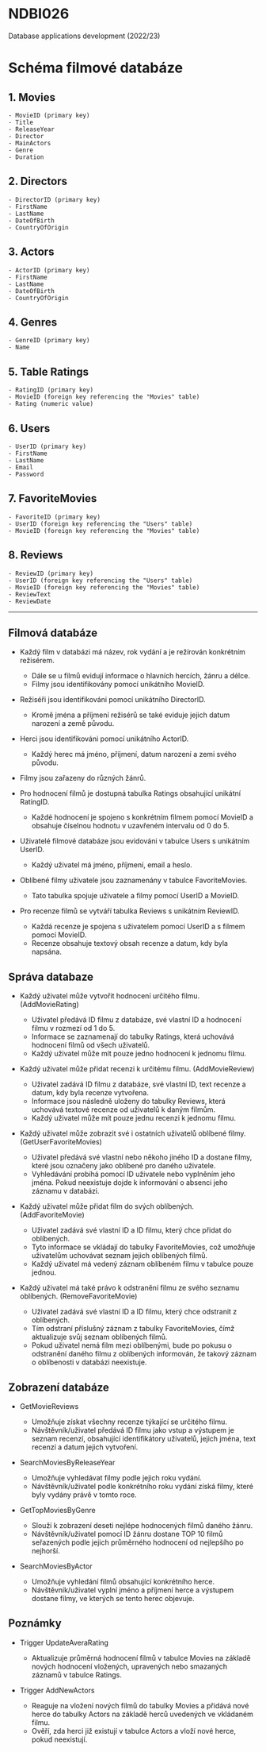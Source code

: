 # NDBI026
Database applications development (2022/23)

# Schéma filmové databáze

## 1. Movies
    - MovieID (primary key)
    - Title
    - ReleaseYear
    - Director
    - MainActors
    - Genre
    - Duration
    
## 2. Directors
    - DirectorID (primary key)
    - FirstName
    - LastName
    - DateOfBirth
    - CountryOfOrigin
    
## 3. Actors
    - ActorID (primary key)
    - FirstName
    - LastName
    - DateOfBirth
    - CountryOfOrigin
    
## 4. Genres
    - GenreID (primary key)
    - Name
    
## 5. Table Ratings
    - RatingID (primary key)
    - MovieID (foreign key referencing the "Movies" table)
    - Rating (numeric value)

## 6. Users    
    - UserID (primary key)
    - FirstName
    - LastName
    - Email
    - Password
    
## 7. FavoriteMovies
    - FavoriteID (primary key)
    - UserID (foreign key referencing the "Users" table)
    - MovieID (foreign key referencing the "Movies" table)
    
## 8. Reviews
    - ReviewID (primary key)
    - UserID (foreign key referencing the "Users" table)
    - MovieID (foreign key referencing the "Movies" table)
    - ReviewText
    - ReviewDate

---

Filmová databáze
---

- Každý film v databázi má název, rok vydání a je režírován konkrétním režisérem.   
    - Dále se u filmů evidují informace o hlavních hercích, žánru a délce. 
    - Filmy jsou identifikovány pomocí unikátního MovieID.      

- Režiséři jsou identifikováni pomocí unikátního DirectorID. 
    - Kromě jména a příjmení režisérů se také eviduje jejich datum narození a země původu.

- Herci jsou identifikováni pomocí unikátního ActorID. 
    - Každý herec má jméno, příjmení, datum narození a zemi svého původu.

- Filmy jsou zařazeny do různých žánrů.

- Pro hodnocení filmů je dostupná tabulka Ratings obsahující unikátní RatingID. 
    - Každé hodnocení je spojeno s konkrétním filmem pomocí MovieID a obsahuje číselnou hodnotu v uzavřeném intervalu od 0 do 5.

- Uživatelé filmové databáze jsou evidováni v tabulce Users s unikátním UserID. 
    - Každý uživatel má jméno, příjmení, email a heslo.

- Oblíbené filmy uživatele jsou zaznamenány v tabulce FavoriteMovies.
    - Tato tabulka spojuje uživatele a filmy pomocí UserID a MovieID.

- Pro recenze filmů se vytváří tabulka Reviews s unikátním ReviewID. 
    - Každá recenze je spojena s uživatelem pomocí UserID a s filmem pomocí MovieID. 
    - Recenze obsahuje textový obsah recenze a datum, kdy byla napsána.

Správa databaze
---------------

- Každý uživatel může vytvořit hodnocení určitého filmu. (AddMovieRating)
    - Uživatel předává ID filmu z databáze, své vlastní ID a hodnocení filmu v rozmezí od 1 do 5. 
    - Informace se zaznamenají do tabulky Ratings, která uchovává hodnocení filmů od všech uživatelů.
    - Každý uživatel může mít pouze jedno hodnocení k jednomu filmu.

- Každý uživatel může přidat recenzi k určitému filmu. (AddMovieReview)
    - Uživatel zadává ID filmu z databáze, své vlastní ID, text recenze a datum, kdy byla recenze vytvořena. 
    - Informace jsou následně uloženy do tabulky Reviews, která uchovává textové recenze od uživatelů k daným filmům.
    - Každý uživatel může mít pouze jednu recenzi k jednomu filmu.

- Každý uživatel může zobrazit své i ostatních uživatelů oblíbené filmy. (GetUserFavoriteMovies) 
    - Uživatel předává své vlastní nebo někoho jiného ID a dostane filmy, které jsou označeny jako oblíbené pro daného uživatele.
    - Vyhledávání probíhá pomocí ID uživatele nebo vyplněním jeho jména. Pokud neexistuje dojde k informování o absenci jeho záznamu v databázi.

- Každý uživatel může přidat film do svých oblíbených. (AddFavoriteMovie)
    - Uživatel zadává své vlastní ID a ID filmu, který chce přidat do oblíbených. 
    - Tyto informace se vkládají do tabulky FavoriteMovies, což umožňuje uživatelům uchovávat seznam jejich oblíbených filmů.
    - Každý uživatel má vedený záznam oblíbeném filmu v tabulce pouze jednou.

- Každý uživatel má také právo k odstranění filmu ze svého seznamu oblíbených. (RemoveFavoriteMovie)
    - Uživatel zadává své vlastní ID a ID filmu, který chce odstranit z oblíbených. 
    - Tím odstraní příslušný záznam z tabulky FavoriteMovies, čímž aktualizuje svůj seznam oblíbených filmů.
    - Pokud uživatel nemá film mezi oblíbenými, bude po pokusu o odstranění daného filmu z oblíbených informován, že takový záznam o oblíbenosti v databázi neexistuje.

Zobrazení databáze
------------------

- GetMovieReviews
    - Umožňuje získat všechny recenze týkající se určitého filmu. 
    - Návštěvník/uživatel předává ID filmu jako vstup a výstupem je seznam recenzí, obsahující identifikátory uživatelů, jejich jména, text recenzí a datum jejich vytvoření. 

- SearchMoviesByReleaseYear
    - Umožňuje vyhledávat filmy podle jejich roku vydání. 
    - Návštěvník/uživatel podle konkrétního roku vydání získá filmy, které byly vydány právě v tomto roce.

- GetTopMoviesByGenre
    - Slouží k zobrazení deseti nejlépe hodnocených filmů daného žánru. 
    - Návštěvník/uživatel pomocí ID žánru dostane TOP 10 filmů seřazených podle jejich průměrného hodnocení od nejlepšího po nejhorší. 
    
- SearchMoviesByActor 
    - Umožňuje vyhledání filmů obsahující konkrétního herce. 
    - Návštěvník/uživatel vyplní jméno a příjmení herce a výstupem dostane filmy, ve kterých se tento herec objevuje. 

Poznámky
--------

- Trigger UpdateAveraRating
  - Aktualizuje průměrná hodnocení filmů v tabulce Movies na základě nových hodnocení vložených, upravených nebo smazaných záznamů v tabulce Ratings.

- Trigger AddNewActors
  - Reaguje na vložení nových filmů do tabulky Movies a přidává nové herce do tabulky Actors na základě herců uvedených ve vkládaném filmu. 
  - Ověří, zda herci již existují v tabulce Actors a vloží nové herce, pokud neexistují.
